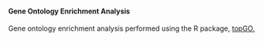 #### Gene Ontology Enrichment Analysis

Gene ontology enrichment analysis performed using the R package, <a href="https://bioconductor.org/packages/release/bioc/html/topGO.html">topGO.</a>  
